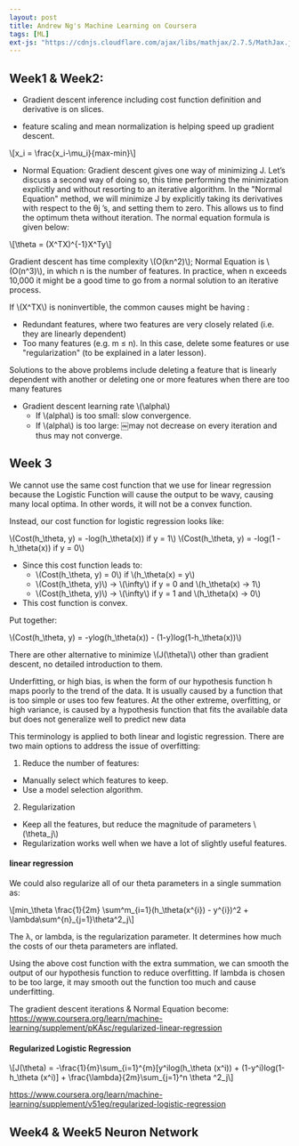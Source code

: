 ```yaml
---
layout: post
title: Andrew Ng's Machine Learning on Coursera
tags: [ML]
ext-js: "https://cdnjs.cloudflare.com/ajax/libs/mathjax/2.7.5/MathJax.js?config=TeX-MML-AM_CHTML"
---
```


## Week1 & Week2:

* Gradient descent inference including cost function definition and derivative is on slices. 

* feature scaling and mean normalization is helping speed up gradient descent. 

\\[x_i = \frac{x_i-\mu_i}{max-min}\\]

* Normal Equation: Gradient descent gives one way of minimizing J. Let’s discuss a second way of doing so, this time performing the minimization explicitly and without resorting to an iterative algorithm. In the "Normal Equation" method, we will minimize J by explicitly taking its derivatives with respect to the θj ’s, and setting them to zero. This allows us to find the optimum theta without iteration. The normal equation formula is given below:

\\[\theta = (X^TX)^{-1}X^Ty\\]

Gradient descent has time complexity \\(O(kn^2)\\); Normal Equation is \\(O(n^3)\\), in which n is the number of features. In practice, when n exceeds 10,000 it might be a good time to go from a normal solution to an iterative process.

If \\(X^TX\\) is noninvertible, the common causes might be having :

* Redundant features, where two features are very closely related (i.e. they are linearly dependent)
* Too many features (e.g. m ≤ n). In this case, delete some features or use "regularization" (to be explained in a later lesson).

Solutions to the above problems include deleting a feature that is linearly dependent with another or deleting one or more features when there are too many features

* Gradient descent learning rate \\(\alpha\\)
  * If \\(alpha\\) is too small: slow convergence.
  * If \\(alpha\\) is too large: ￼may not decrease on every iteration and thus may not converge.


## Week 3

We cannot use the same cost function that we use for linear regression because the Logistic Function will cause the output to be wavy, causing many local optima. In other words, it will not be a convex function.

Instead, our cost function for logistic regression looks like:

\\(Cost(h_\theta, y) = -log(h_\theta(x)) if y = 1\\)
\\(Cost(h_\theta, y) = -log(1 - h_\theta(x)) if y = 0\\)

* Since this cost function leads to: 
  * \\(Cost(h_\theta, y) = 0\\) if \\(h_\theta(x) = y\\)
  * \\(Cost(h_\theta, y)\\) -> \\(\infty\\) if y = 0 and \\(h_\theta(x) -> 1\\)
  * \\(Cost(h_\theta, y)\\) -> \\(\infty\\) if y = 1 and \\(h_\theta(x) -> 0\\)
* This cost function is convex. 

Put together: 

\\(Cost(h_\theta, y) = -ylog(h_\theta(x)) - (1-y)log(1-h_\theta(x))\\)

There are other alternative to minimize \\(J(\theta)\\) other than gradient descent, no detailed introduction to them. 

Underfitting, or high bias, is when the form of our hypothesis function h maps poorly to the trend of the data. It is usually caused by a function that is too simple or uses too few features. At the other extreme, overfitting, or high variance, is caused by a hypothesis function that fits the available data but does not generalize well to predict new data

This terminology is applied to both linear and logistic regression. There are two main options to address the issue of overfitting:

1) Reduce the number of features:
* Manually select which features to keep.
* Use a model selection algorithm.

2) Regularization
* Keep all the features, but reduce the magnitude of parameters \\(\theta_j\\)
* Regularization works well when we have a lot of slightly useful features.
 
#### linear regression
 
 We could also regularize all of our theta parameters in a single summation as:

\\[min_\theta \frac{1}{2m} \sum^m_{i=1}(h_\theta(x^{i}) - y^{i})^2 + \lambda\sum^{n}_{j=1}\theta^2_j\\]
 
The λ, or lambda, is the regularization parameter. It determines how much the costs of our theta parameters are inflated.

Using the above cost function with the extra summation, we can smooth the output of our hypothesis function to reduce overfitting. If lambda is chosen to be too large, it may smooth out the function too much and cause underfitting.

The gradient descent iterations & Normal Equation become: https://www.coursera.org/learn/machine-learning/supplement/pKAsc/regularized-linear-regression

#### Regularized Logistic Regression

\\[J(\theta) = -\frac{1}{m}\sum_{i=1}^{m}[y^ilog(h_\theta (x^i)) + (1-y^i)log(1-h_\theta (x^i)] + \frac{\lambda}{2m}\sum_{j=1}^n \theta ^2_j\\]

https://www.coursera.org/learn/machine-learning/supplement/v51eg/regularized-logistic-regression


## Week4 & Week5 Neuron Network

